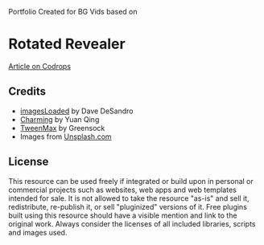 Portfolio Created for BG Vids based on 


# Rotated Revealer

[Article on Codrops](https://tympanus.net/codrops/?p=40167)


## Credits

- [imagesLoaded](https://imagesloaded.desandro.com/) by Dave DeSandro
- [Charming](https://github.com/yuanqing/charming) by Yuan Qing
- [TweenMax](https://greensock.com/tweenmax) by Greensock
- Images from [Unsplash.com](https://unsplash.com/)

## License
This resource can be used freely if integrated or build upon in personal or commercial projects such as websites, web apps and web templates intended for sale. It is not allowed to take the resource "as-is" and sell it, redistribute, re-publish it, or sell "pluginized" versions of it. Free plugins built using this resource should have a visible mention and link to the original work. Always consider the licenses of all included libraries, scripts and images used.
